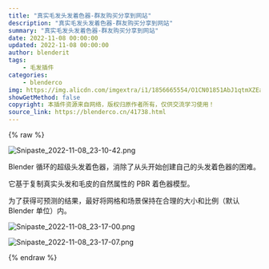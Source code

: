 ```yaml
---
title: "真实毛发头发着色器-群友购买分享到网站"
description: "真实毛发头发着色器-群友购买分享到网站"
summary: "真实毛发头发着色器-群友购买分享到网站"
date: 2022-11-08 00:00:00
updated: 2022-11-08 00:00:00
author: blenderit
tags: 
    - 毛发插件
categories:
    - blenderco
img: https://img.alicdn.com/imgextra/i1/1856665554/O1CN01851AbJ1qtmXZEaJH4_!!1856665554.png
showGetMethod: false
copyright: 本插件资源来自网络，版权归原作者所有，仅供交流学习使用！
source_link: https://blenderco.cn/41738.html
---
```


{% raw %}
<p><img src="https://img.alicdn.com/imgextra/i1/1856665554/O1CN01851AbJ1qtmXZEaJH4_!!1856665554.png" alt="Snipaste_2022-11-08_23-10-42.png"></p><p>Blender 循环的超级头发着色器，消除了从头开始创建自己的头发着色器的困难。</p><p>它基于复制真实头发和毛皮的自然属性的 PBR 着色器模型。</p><p>为了获得可预测的结果，最好将网格和场景保持在合理的大小和比例（默认 Blender 单位）内。</p><p><img src="https://img.alicdn.com/imgextra/i4/1856665554/O1CN01piOCMu1qtmXcB0iPg_!!1856665554.png" alt="Snipaste_2022-11-08_23-17-00.png"></p><p><img src="https://img.alicdn.com/imgextra/i1/1856665554/O1CN016xEyI61qtmXZErdDp_!!1856665554.png" alt="Snipaste_2022-11-08_23-17-07.png"></p>
<div style="display: none">blenderco</div>
{% endraw %}